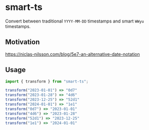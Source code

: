 # smart-ts

Convert between traditional `YYYY-MM-DD` timestamps and smart `WWyu` timestamps.

## Motivation

https://niclas-nilsson.com/blog/5e7-an-alternative-date-notation

## Usage

```js
import { transform } from "smart-ts";

transform("2023-01-01") => "0d7"
transform("2023-01-28") => "4d6"
transform("2023-12-25") => "52d1"
transform("2024-01-01") => "1e1"
transform("0d7") => "2023-01-01"
transform("4d6") => "2023-01-28"
transform("52d1") => "2023-12-25"
transform("1e1") => "2024-01-01"
```
